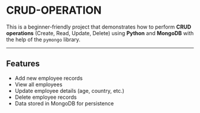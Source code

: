 # CRUD-OPERATION

This is a beginner-friendly project that demonstrates how to perform **CRUD operations** (Create, Read, Update, Delete) using **Python** and **MongoDB** with the help of the `pymongo` library.

---

##  Features
-  Add new employee records  
-  View all employees  
-  Update employee details (age, country, etc.)  
-  Delete employee records  
-  Data stored in MongoDB for persistence  
